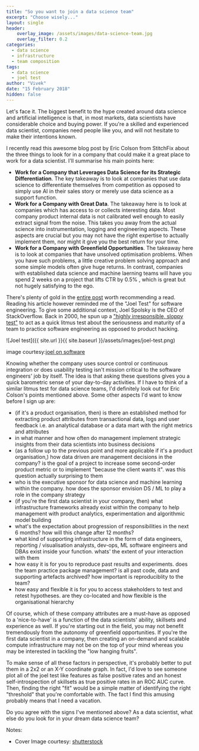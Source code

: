 ```yaml
---
title: "So you want to join a data science team"
excerpt: "Choose wisely..."
layout: single
header:
    overlay_image: /assets/images/data-science-team.jpg
    overlay_filter: 0.2
categories:
  - data science
  - infrastructure
  - team composition
tags:
  - data science
  - joel test
author: "Vivek"
date: "15 February 2018"
hidden: false
---
```


Let's face it. The biggest benefit to the hype created around data science and artificial intelligence is that, in most markets, data scientists have considerable choice and buying power. If you're a skilled and experienced data scientist, companies need people like you, and will not hesitate to make their intentions known.

I recently read this awesome blog post by Eric Colson from StitchFix about the three things to look for in a company that could make it a great place to work for a data scientist. I'll summarise his main points here:
- **Work for a Company that Leverages Data Science for its Strategic Differentiation**. The key takeaway is to look at companies that use data science to differentiate themselves from competition as opposed to simply use AI in their sales story or merely use data science as a support function.
- **Work for a Company with Great Data**. The takeaway here is to look at companies which has access to or collects interesting data. Most company product internal data is not calibrated well enough to easily extract signal from the noise. This takes you away from the actual science into instrumentation, logging and engineering aspects. These aspects are crucial but you may not have the right expertise to actually implement them, nor might it give you the best return for your time. 
- **Work for a Company with Greenfield Opportunities**. The takeaway here is to look at companies that have unsolved optimisation problems. When you have such problems, a little creative problem solving approach and some simple models often give huge returns. In contrast, companies with established data science and machine laerning teams will have you spend 2 weeks on a project that lifts CTR by 0.5% , which is great but not hugely satisfying to the ego.

There's plenty of gold in the [entire post](https://multithreaded.stitchfix.com/blog/2015/03/31/advice-for-data-scientists/) worth recommending a read. Reading his article however reminded me of the "Joel Test" for software engineering. To give some additional context, Joel Spolsky is the CEO of StackOverflow. Back in 2000, he spun up a  ["highly irresponsible, sloppy test"](https://www.joelonsoftware.com/2000/08/09/the-joel-test-12-steps-to-better-code/) to act as a quick litmus test about the seriousness and maturity of a team to practice software engineering as opposed to product hacking.  

![Joel test]({{ site.url }}{{ site.baseurl }}/assets/images/joel-test.png)

image courtesy:[joel on software](https://www.joelonsoftware.com/2000/08/09/the-joel-test-12-steps-to-better-code/)

Knowing whether the company uses source control or continuous integration or does usability testing isn't mission critical to the software engineers' job by itself. The idea is that asking these questions gives you a quick barometric sense of your day-to-day activities. If I have to think of a similar litmus test for data science teams, I'd definitely look out for Eric Colson's points mentioned above. Some other aspects I'd want to know before I sign up are:
- (if it's a product organisation, then) is there an established method for extracting product attributes from transactional data, logs and user feedback i.e. an analytical database or a data mart with the right metrics and attributes
- in what manner and how often do management implement strategic insights from their data scientists into business decisions
- (as a follow up to the previous point and more applicable if it's a product organisation,) how data driven are management decisions in the company? is the goal of a project to increase some second-order product metric or to implement "because the client wants it". was this question actually surprising to them
- who is the executive sponsor for data science and machine learning within the company. how does the sponsor envision DS / ML to play a role in the company strategy
- (if you're the first data scientist in your company, then) what infrastructure frameworks already exist within the company to help management with product analytics, experimentation and algorithmic model building
- what's the expectation about progression of responsibilities in the next 6 months? how will this change after 12 months?
- what kind of supporting infrastructure in the form of data engineers, reporting / visualisation analysts, dev-ops, ML software engineers and DBAs exist inside your function. whats' the extent of your interaction with them
- how easy it is for you to reproduce past results and experiments. does the team practice package management? is all past code, data and supporting artefacts archived? how important is reproduciblity to the team?
- how easy and flexible it is for you to access stakeholders to test and retest hypotheses. are they co-located and how flexible is the organisational hierarchy

Of course, which of these company attributes are a must-have as opposed to a 'nice-to-have' is a function of the data scientists' ability, skillsets and experience as well. If you're starting out in the field, you may not benefit tremendously from the autonomy of greenfield opportunities. If you're the first data scientist in a company, then creating an on-demand and scalable compute infrastructure may not be on the top of your mind whereas you may be interested in tackling the "low hanging fruits". 

To make sense of all these factors in perspective, it's probably better to put them in a 2x2 or an X-Y coordinate graph. In fact, I'd love to see someone plot all of the joel test like features as false positive rates and an honest self-introspection of skillsets as true positive rates in an ROC AUC curve. Then, finding the right "fit" would be a simple matter of identifying the right "threshold" that you're comfortable with. The fact I find this amusing probably means that I need a vacation.

Do you agree with the signs I've mentioned above? As a data scientist, what else do you look for in your dream data science team?

Notes: <br>
- Cover Image courtesy: [shutterstock](http://www.smartdatacollective.com/wp-content/uploads/2013/01/shutterstock_118303750_1.jpg) <br>
